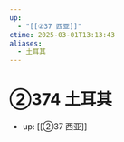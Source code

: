 ```yaml
---
up:
  - "[[②37 西亚]]"
ctime: 2025-03-01T13:13:43
aliases:
  - 土耳其
---
```


# ②374 土耳其

- up: [[②37 西亚]]
